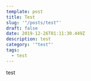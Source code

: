 ```yaml
---
template: post
title: Test
slug: '"/posts/test"'
draft: false
date: 2019-12-26T01:11:30.449Z
description: test
category: '"test"'
tags:
  - test
---
```

test
